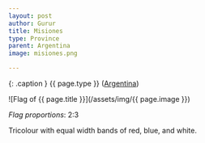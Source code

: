 ```yaml
---
layout: post
author: Gurur
title: Misiones
type: Province
parent: Argentina
image: misiones.png

---
```

{: .caption }
{{ page.type }} ([Argentina](/2019/03/11/argentina.html))

![Flag of {{ page.title }}](/assets/img/{{ page.image }})

*Flag proportions*: 2:3

Tricolour with equal width bands of red, blue, and white.